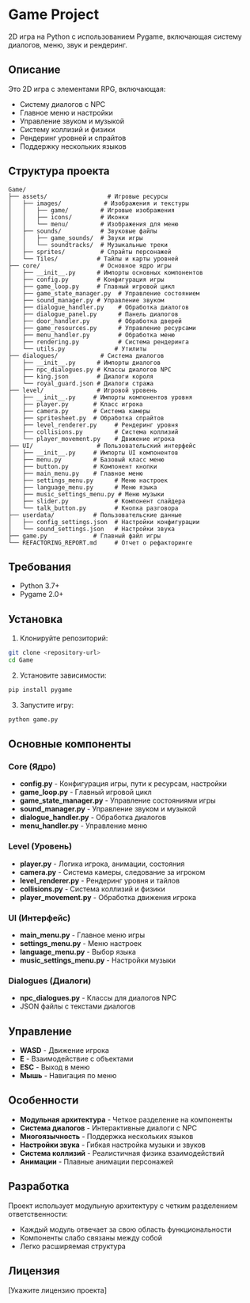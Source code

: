 # Game Project

2D игра на Python с использованием Pygame, включающая систему диалогов, меню, звук и рендеринг.

## Описание

Это 2D игра с элементами RPG, включающая:
- Систему диалогов с NPC
- Главное меню и настройки
- Управление звуком и музыкой
- Систему коллизий и физики
- Рендеринг уровней и спрайтов
- Поддержку нескольких языков

## Структура проекта

```
Game/
├── assets/                 # Игровые ресурсы
│   ├── images/            # Изображения и текстуры
│   │   ├── game/         # Игровые изображения
│   │   ├── icons/        # Иконки
│   │   └── menu/         # Изображения для меню
│   ├── sounds/           # Звуковые файлы
│   │   ├── game_sounds/  # Звуки игры
│   │   └── soundtracks/  # Музыкальные треки
│   ├── sprites/          # Спрайты персонажей
│   └── Tiles/           # Тайлы и карты уровней
├── core/                 # Основное ядро игры
│   ├── __init__.py      # Импорты основных компонентов
│   ├── config.py        # Конфигурация игры
│   ├── game_loop.py     # Главный игровой цикл
│   ├── game_state_manager.py  # Управление состоянием
│   ├── sound_manager.py # Управление звуком
│   ├── dialogue_handler.py    # Обработка диалогов
│   ├── dialogue_panel.py      # Панель диалогов
│   ├── door_handler.py        # Обработка дверей
│   ├── game_resources.py      # Управление ресурсами
│   ├── menu_handler.py        # Обработка меню
│   ├── rendering.py           # Система рендеринга
│   └── utils.py              # Утилиты
├── dialogues/            # Система диалогов
│   ├── __init__.py      # Импорты диалогов
│   ├── npc_dialogues.py # Классы диалогов NPC
│   ├── king.json        # Диалоги короля
│   └── royal_guard.json # Диалоги стража
├── level/               # Игровой уровень
│   ├── __init__.py     # Импорты компонентов уровня
│   ├── player.py       # Класс игрока
│   ├── camera.py       # Система камеры
│   ├── spritesheet.py  # Обработка спрайтов
│   ├── level_renderer.py     # Рендеринг уровня
│   ├── collisions.py         # Система коллизий
│   └── player_movement.py    # Движение игрока
├── UI/                  # Пользовательский интерфейс
│   ├── __init__.py     # Импорты UI компонентов
│   ├── menu.py         # Базовый класс меню
│   ├── button.py       # Компонент кнопки
│   ├── main_menu.py    # Главное меню
│   ├── settings_menu.py      # Меню настроек
│   ├── language_menu.py      # Меню языка
│   ├── music_settings_menu.py # Меню музыки
│   ├── slider.py             # Компонент слайдера
│   └── talk_button.py        # Кнопка разговора
├── userdata/           # Пользовательские данные
│   ├── config_settings.json  # Настройки конфигурации
│   └── sound_settings.json   # Настройки звука
├── game.py             # Главный файл игры
└── REFACTORING_REPORT.md     # Отчет о рефакторинге
```

## Требования

- Python 3.7+
- Pygame 2.0+

## Установка

1. Клонируйте репозиторий:
```bash
git clone <repository-url>
cd Game
```

2. Установите зависимости:
```bash
pip install pygame
```

3. Запустите игру:
```bash
python game.py
```

## Основные компоненты

### Core (Ядро)
- **config.py** - Конфигурация игры, пути к ресурсам, настройки
- **game_loop.py** - Главный игровой цикл
- **game_state_manager.py** - Управление состояниями игры
- **sound_manager.py** - Управление звуком и музыкой
- **dialogue_handler.py** - Обработка диалогов
- **menu_handler.py** - Управление меню

### Level (Уровень)
- **player.py** - Логика игрока, анимации, состояния
- **camera.py** - Система камеры, следование за игроком
- **level_renderer.py** - Рендеринг уровня и тайлов
- **collisions.py** - Система коллизий и физики
- **player_movement.py** - Обработка движения игрока

### UI (Интерфейс)
- **main_menu.py** - Главное меню игры
- **settings_menu.py** - Меню настроек
- **language_menu.py** - Выбор языка
- **music_settings_menu.py** - Настройки музыки

### Dialogues (Диалоги)
- **npc_dialogues.py** - Классы для диалогов NPC
- JSON файлы с текстами диалогов

## Управление

- **WASD** - Движение игрока
- **E** - Взаимодействие с объектами
- **ESC** - Выход в меню
- **Мышь** - Навигация по меню

## Особенности

- **Модульная архитектура** - Четкое разделение на компоненты
- **Система диалогов** - Интерактивные диалоги с NPC
- **Многоязычность** - Поддержка нескольких языков
- **Настройки звука** - Гибкая настройка музыки и звуков
- **Система коллизий** - Реалистичная физика взаимодействий
- **Анимации** - Плавные анимации персонажей

## Разработка

Проект использует модульную архитектуру с четким разделением ответственности:
- Каждый модуль отвечает за свою область функциональности
- Компоненты слабо связаны между собой
- Легко расширяемая структура

## Лицензия

[Укажите лицензию проекта] 